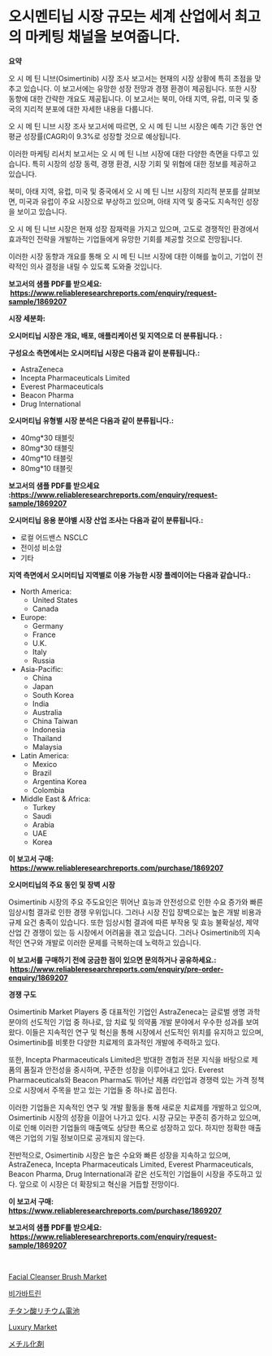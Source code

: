 <p><h1>오시멘티닙 시장 규모는 세계 산업에서 최고의 마케팅 채널을 보여줍니다.</h1></p><p><strong>요약</strong></p>
<p><p>오 시 메 틴 니브(Osimertinib) 시장 조사 보고서는 현재의 시장 상황에 특히 초점을 맞추고 있습니다. 이 보고서에는 유망한 성장 전망과 경쟁 환경이 제공됩니다. 또한 시장 동향에 대한 간략한 개요도 제공됩니다. 이 보고서는 북미, 아태 지역, 유럽, 미국 및 중국의 지리적 분포에 대한 자세한 내용을 다룹니다. </p><p>오 시 메 틴 니브 시장 조사 보고서에 따르면, 오 시 메 틴 니브 시장은 예측 기간 동안 연평균 성장률(CAGR)이 9.3%로 성장할 것으로 예상됩니다. </p><p>이러한 마케팅 리서치 보고서는 오 시 메 틴 니브 시장에 대한 다양한 측면을 다루고 있습니다. 특히 시장의 성장 동력, 경쟁 환경, 시장 기회 및 위협에 대한 정보를 제공하고 있습니다. </p><p>북미, 아태 지역, 유럽, 미국 및 중국에서 오 시 메 틴 니브 시장의 지리적 분포를 살펴보면, 미국과 유럽이 주요 시장으로 부상하고 있으며, 아태 지역 및 중국도 지속적인 성장을 보이고 있습니다. </p><p>오 시 메 틴 니브 시장은 현재 성장 잠재력을 가지고 있으며, 고도로 경쟁적인 환경에서 효과적인 전략을 개발하는 기업들에게 유망한 기회를 제공할 것으로 전망됩니다. </p><p>이러한 시장 동향과 개요를 통해 오 시 메 틴 니브 시장에 대한 이해를 높이고, 기업이 전략적인 의사 결정을 내릴 수 있도록 도와줄 것입니다.</p></p>
<p><strong>보고서의 샘플 PDF를 받으세요: &nbsp;<a href="https://www.reliableresearchreports.com/enquiry/request-sample/1869207">https://www.reliableresearchreports.com/enquiry/request-sample/1869207</a></strong></p>
<p><strong>시장 세분화:</strong></p>
<p><strong> 오시머티닙 시장은 개요, 배포, 애플리케이션 및 지역으로 더 분류됩니다. :</strong></p>
<p><strong>구성요소 측면에서는 오시머티닙 시장은 다음과 같이 분류됩니다.:</strong></p>
<p><ul><li>AstraZeneca</li><li>Incepta Pharmaceuticals Limited</li><li>Everest Pharmaceuticals</li><li>Beacon Pharma</li><li>Drug International</li></ul></p>
<p><strong> 오시머티닙 유형별 시장 분석은 다음과 같이 분류됩니다.:</strong></p>
<p><ul><li>40mg*30 태블릿</li><li>80mg*30 태블릿</li><li>40mg*10 태블릿</li><li>80mg*10 태블릿</li></ul></p>
<p><strong>보고서의 샘플 PDF를 받으세요 :<a href="https://www.reliableresearchreports.com/enquiry/request-sample/1869207">https://www.reliableresearchreports.com/enquiry/request-sample/1869207</a></strong></p>
<p><strong> 오시머티닙 응용 분야별 시장 산업 조사는 다음과 같이 분류됩니다.:</strong></p>
<p><ul><li>로컬 어드밴스 NSCLC</li><li>전이성 비소암</li><li>기타</li></ul></p>
<p><strong>지역 측면에서 오시머티닙 지역별로 이용 가능한 시장 플레이어는 다음과 같습니다.:</strong></p>
<p><ul>
    <li>
        North America:
        <ul>
            <li>United States</li>
            <li>Canada</li>
        </ul>
    </li>
    <li>
        Europe:
        <ul>
            <li>Germany</li>
            <li>France</li>
            <li>U.K.</li>
            <li>Italy</li>
            <li>Russia</li>
        </ul>
    </li>
    <li>
        Asia-Pacific:
        <ul>
            <li>China</li>
            <li>Japan</li>
            <li>South Korea</li>
            <li>India</li>
            <li>Australia</li>
            <li>China Taiwan</li>
            <li>Indonesia</li>
            <li>Thailand</li>
            <li>Malaysia</li>
        </ul>
    </li>
    <li>
        Latin America:
        <ul>
            <li>Mexico</li>
            <li>Brazil</li>
            <li>Argentina Korea</li>
            <li>Colombia</li>
        </ul>
    </li>
    <li>
        Middle East & Africa:
        <ul>
            <li>Turkey</li>
            <li>Saudi</li>
            <li>Arabia</li>
            <li>UAE</li>
            <li>Korea</li>
        </ul>
    </li>
    </ul></p>
<p><strong>이 보고서 구매: &nbsp;<a href="https://www.reliableresearchreports.com/purchase/1869207">https://www.reliableresearchreports.com/purchase/1869207</a></strong></p>
<p><strong>오시머티닙의 주요 동인 및 장벽 시장</strong></p>
<p><p>Osimertinib 시장의 주요 주도요인은 뛰어난 효능과 안전성으로 인한 수요 증가와 빠른 임상시험 결과로 인한 경쟁 우위입니다. 그러나 시장 진입 장벽으로는 높은 개발 비용과 규제 요건 충족이 있습니다. 또한 임상시험 결과에 따른 부작용 및 효능 불확실성, 제약산업 간 경쟁이 있는 등 시장에서 어려움을 겪고 있습니다. 그러나 Osimertinib의 지속적인 연구와 개발로 이러한 문제를 극복하는데 노력하고 있습니다.</p></p>
<p><strong>이 보고서를 구매하기 전에 궁금한 점이 있으면 문의하거나 공유하세요.: &nbsp;<a href="https://www.reliableresearchreports.com/enquiry/pre-order-enquiry/1869207">https://www.reliableresearchreports.com/enquiry/pre-order-enquiry/1869207</a></strong></p>
<p><strong>경쟁 구도</strong></p>
<p><p>Osimertinib Market Players 중 대표적인 기업인 AstraZeneca는 글로벌 생명 과학 분야의 선도적인 기업 중 하나로, 암 치료 및 의약품 개발 분야에서 우수한 성과를 보여왔다. 이들은 지속적인 연구 및 혁신을 통해 시장에서 선도적인 위치를 유지하고 있으며, Osimertinib를 비롯한 다양한 치료제의 효과적인 개발에 주력하고 있다.</p><p>또한, Incepta Pharmaceuticals Limited은 방대한 경험과 전문 지식을 바탕으로 제품의 품질과 안전성을 중시하며, 꾸준한 성장을 이루어내고 있다. Everest Pharmaceuticals와 Beacon Pharma도 뛰어난 제품 라인업과 경쟁력 있는 가격 정책으로 시장에서 주목을 받고 있는 기업들 중 하나로 꼽힌다.</p><p>이러한 기업들은 지속적인 연구 및 개발 활동을 통해 새로운 치료제를 개발하고 있으며, Osimertinib 시장의 성장을 이끌어 나가고 있다. 시장 규모는 꾸준히 증가하고 있으며, 이로 인해 이러한 기업들의 매출액도 상당한 폭으로 성장하고 있다. 하지만 정확한 매출액은 기업의 기밀 정보이므로 공개되지 않는다.</p><p>전반적으로, Osimertinib 시장은 높은 수요와 빠른 성장을 지속하고 있으며, AstraZeneca, Incepta Pharmaceuticals Limited, Everest Pharmaceuticals, Beacon Pharma, Drug International과 같은 선도적인 기업들이 시장을 주도하고 있다. 앞으로 이 시장은 더 확장되고 혁신을 거듭할 전망이다.</p></p>
<p><strong>이 보고서 구매: &nbsp; <a href="https://www.reliableresearchreports.com/purchase/1869207">https://www.reliableresearchreports.com/purchase/1869207</a></strong></p>
<p><strong>보고서의 샘플 PDF를 받으세요: &nbsp;<a href="https://www.reliableresearchreports.com/enquiry/request-sample/1869207">https://www.reliableresearchreports.com/enquiry/request-sample/1869207</a></strong><strong></strong></p>
<p>&nbsp;</p>
<p><p><a href="https://github.com/Paul14Anderson63/Market-Research-Report-List-3/blob/main/facial-cleanser-brush-market.md">Facial Cleanser Brush Market</a></p><p><a href="https://medium.com/@danykakilback/%EB%B9%84%EA%B0%80%EB%B0%94%ED%8A%B8%EB%A6%B0-%EC%8B%9C%EC%9E%A5-%EA%B7%9C%EB%AA%A8-%EC%8B%9C%EC%9E%A5-%EC%A0%84%EB%A7%9D-%EB%B0%8F-%EC%8B%9C%EC%9E%A5-%EC%98%88%EC%B8%A1-2024%EB%85%84%EB%B6%80%ED%84%B0-2031%EB%85%84%EA%B9%8C%EC%A7%80-55351a101ec7">비가바트린</a></p><p><a href="https://medium.com/@gustavorn8776xcc/%E3%83%AA%E3%83%81%E3%82%A6%E3%83%A0%E3%83%81%E3%82%BF%E3%83%B3%E9%85%B8%E5%A1%A9%E3%83%90%E3%83%83%E3%83%86%E3%83%AA%E3%83%BC%E5%B8%82%E5%A0%B4%E3%81%AE%E6%B4%9E%E5%AF%9F-%E5%B8%82%E5%A0%B4%E5%8B%95%E5%90%91-%E6%88%90%E9%95%B7-2024%E5%B9%B4%E3%81%8B%E3%82%892031%E5%B9%B4%E3%81%BE%E3%81%A7%E3%81%AE%E4%BA%88%E6%B8%AC-4a9baeccc5c6">チタン酸リチウム電池</a></p><p><a href="https://issuu.com/reportprime-2/docs/luxury-market-size-2030.pptx">Luxury Market</a></p><p><a href="https://github.com/ihabdkwlxs948/Market-Research-Report-List-1/blob/main/48939233601.md">メチル化剤</a></p></p>